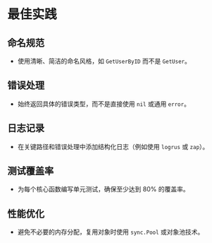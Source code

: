 # 最佳实践

## 命名规范

- 使用清晰、简洁的命名风格，如 `GetUserByID` 而不是 `GetUser`。

## 错误处理

- 始终返回具体的错误类型，而不是直接使用 `nil` 或通用 `error`。

## 日志记录

- 在关键路径和错误处理中添加结构化日志（例如使用 `logrus` 或 `zap`）。

## 测试覆盖率

- 为每个核心函数编写单元测试，确保至少达到 80% 的覆盖率。

## 性能优化

- 避免不必要的内存分配，复用对象时使用 `sync.Pool` 或对象池技术。